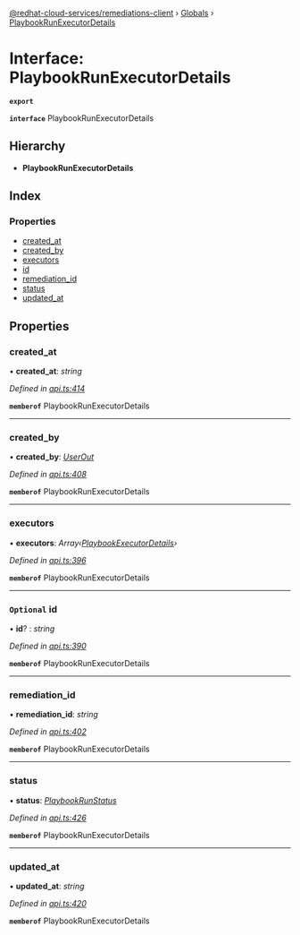 [@redhat-cloud-services/remediations-client](../README.md) › [Globals](../globals.md) › [PlaybookRunExecutorDetails](playbookrunexecutordetails.md)

# Interface: PlaybookRunExecutorDetails

**`export`** 

**`interface`** PlaybookRunExecutorDetails

## Hierarchy

* **PlaybookRunExecutorDetails**

## Index

### Properties

* [created_at](playbookrunexecutordetails.md#created_at)
* [created_by](playbookrunexecutordetails.md#created_by)
* [executors](playbookrunexecutordetails.md#executors)
* [id](playbookrunexecutordetails.md#optional-id)
* [remediation_id](playbookrunexecutordetails.md#remediation_id)
* [status](playbookrunexecutordetails.md#status)
* [updated_at](playbookrunexecutordetails.md#updated_at)

## Properties

###  created_at

• **created_at**: *string*

*Defined in [api.ts:414](https://github.com/RedHatInsights/javascript-clients.gi/blob/master/packages/remediations/api.ts#L414)*

**`memberof`** PlaybookRunExecutorDetails

___

###  created_by

• **created_by**: *[UserOut](userout.md)*

*Defined in [api.ts:408](https://github.com/RedHatInsights/javascript-clients.gi/blob/master/packages/remediations/api.ts#L408)*

**`memberof`** PlaybookRunExecutorDetails

___

###  executors

• **executors**: *Array‹[PlaybookExecutorDetails](playbookexecutordetails.md)›*

*Defined in [api.ts:396](https://github.com/RedHatInsights/javascript-clients.gi/blob/master/packages/remediations/api.ts#L396)*

**`memberof`** PlaybookRunExecutorDetails

___

### `Optional` id

• **id**? : *string*

*Defined in [api.ts:390](https://github.com/RedHatInsights/javascript-clients.gi/blob/master/packages/remediations/api.ts#L390)*

**`memberof`** PlaybookRunExecutorDetails

___

###  remediation_id

• **remediation_id**: *string*

*Defined in [api.ts:402](https://github.com/RedHatInsights/javascript-clients.gi/blob/master/packages/remediations/api.ts#L402)*

**`memberof`** PlaybookRunExecutorDetails

___

###  status

• **status**: *[PlaybookRunStatus](../enums/playbookrunstatus.md)*

*Defined in [api.ts:426](https://github.com/RedHatInsights/javascript-clients.gi/blob/master/packages/remediations/api.ts#L426)*

**`memberof`** PlaybookRunExecutorDetails

___

###  updated_at

• **updated_at**: *string*

*Defined in [api.ts:420](https://github.com/RedHatInsights/javascript-clients.gi/blob/master/packages/remediations/api.ts#L420)*

**`memberof`** PlaybookRunExecutorDetails
